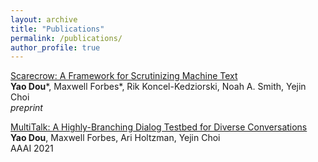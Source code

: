 ```yaml
---
layout: archive
title: "Publications"
permalink: /publications/
author_profile: true
---
```


[Scarecrow: A Framework for Scrutinizing Machine Text](https://arxiv.org/abs/2107.01294) \
**Yao Dou**\*, Maxwell Forbes\*, Rik Koncel-Kedziorski, Noah A. Smith, Yejin Choi\
<em>preprint</em>

[MultiTalk: A Highly-Branching Dialog Testbed for Diverse Conversations](https://arxiv.org/abs/2102.01263)\
**Yao Dou**, Maxwell Forbes, Ari Holtzman, Yejin Choi  
AAAI 2021